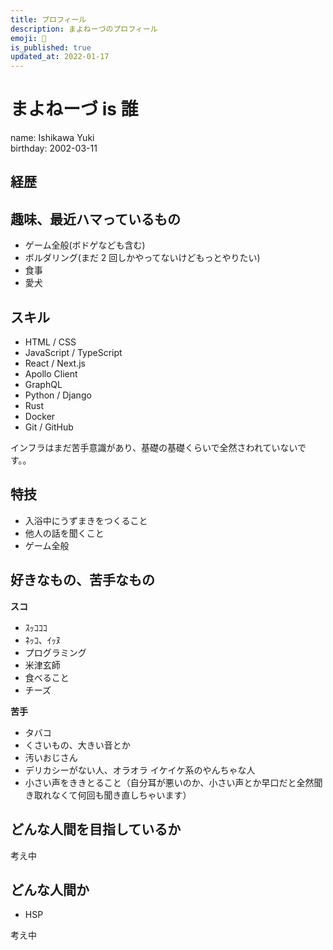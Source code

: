 ```yaml
---
title: プロフィール
description: まよねーづのプロフィール
emoji: 🧬
is_published: true
updated_at: 2022-01-17
---
```


# まよねーづ is 誰

name: Ishikawa Yuki  
birthday: 2002-03-11

## 経歴

## 趣味、最近ハマっているもの

- ゲーム全般(ボドゲなども含む)
- ボルダリング(まだ 2 回しかやってないけどもっとやりたい)
- 食事
- 愛犬

## スキル

- HTML / CSS
- JavaScript / TypeScript
- React / Next.js
- Apollo Client
- GraphQL
- Python / Django
- Rust
- Docker
- Git / GitHub

インフラはまだ苦手意識があり、基礎の基礎くらいで全然さわれていないです。。

## 特技

- 入浴中にうずまきをつくること
- 他人の話を聞くこと
- ゲーム全般

## 好きなもの、苦手なもの

**スコ**

- ｽｯｺｺｺ
- ﾈｯｺ、ｲｯﾇ
- プログラミング
- 米津玄師
- 食べること
- チーズ

**苦手**

- タバコ
- くさいもの、大きい音とか
- 汚いおじさん
- デリカシーがない人、オラオラ イケイケ系のやんちゃな人
- 小さい声をききとること（自分耳が悪いのか、小さい声とか早口だと全然聞き取れなくて何回も聞き直しちゃいます）

## どんな人間を目指しているか

考え中

## どんな人間か

- HSP

考え中
